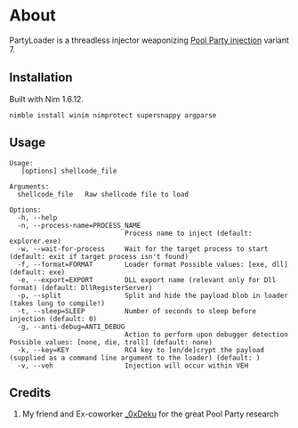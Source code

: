# About

PartyLoader is a threadless injector weaponizing [Pool Party injection](https://www.safebreach.com/blog/process-injection-using-windows-thread-pools/) variant 7.

## Installation
Built with Nim 1.6.12.
```
nimble install winim nimprotect supersnappy argparse
```

## Usage
```
Usage:
   [options] shellcode_file

Arguments:
  shellcode_file   Raw shellcode file to load

Options:
  -h, --help
  -n, --process-name=PROCESS_NAME
                             Process name to inject (default: explorer.exe)
  -w, --wait-for-process     Wait for the target process to start (default: exit if target process isn't found)
  -f, --format=FORMAT        Loader format Possible values: [exe, dll] (default: exe)
  -e, --export=EXPORT        DLL export name (relevant only for Dll format) (default: DllRegisterServer)
  -p, --split                Split and hide the payload blob in loader (takes long to compile!)
  -t, --sleep=SLEEP          Number of seconds to sleep before injection (default: 0)
  -g, --anti-debug=ANTI_DEBUG
                             Action to perform upon debugger detection Possible values: [none, die, troll] (default: none)
  -k, --key=KEY              RC4 key to [en/de]crypt the payload (supplied as a command line argument to the loader) (default: )
  -v, --veh                  Injection will occur within VEH
```

## Credits
1. My friend and Ex-coworker [_0xDeku](https://twitter.com/_0xDeku) for the great Pool Party research
  
